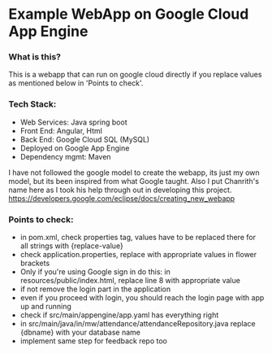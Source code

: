 # Example WebApp on Google Cloud App Engine

### What is this?
This is a webapp that can run on google cloud directly if you replace values as mentioned below in 'Points to check'.

### Tech Stack:
- Web Services: Java spring boot
- Front End: Angular, Html 
- Back End: Google Cloud SQL (MySQL)
- Deployed on Google App Engine
- Dependency mgmt: Maven

I have not followed the google model to create the webapp, its just my own model, but its been inspired from what Google taught. Also I put Chanrith's name here as I took his help through out in developing this project.
https://developers.google.com/eclipse/docs/creating_new_webapp


### Points to check:
- in pom.xml, check properties tag, values have to be replaced there for all strings with {replace-value}
- check application.properties, replace with appropriate values in flower brackets
- Only if you're using Google sign in do this: in resources/public/index.html, replace line 8 with appropriate value
 - if not remove the login part in the application
 - even if you proceed with login, you should reach the login page with app up and running
- check if src/main/appengine/app.yaml has everything right
- in src/main/java/in/mw/attendance/attendanceRepository.java replace {dbname} with your database name
- implement same step for feedback repo too

